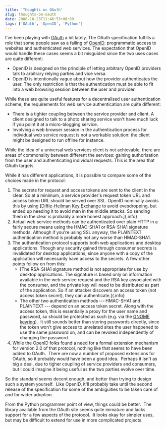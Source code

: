 ```yaml
---
title: 'Thoughts on OAuth'
slug: thoughts-on-oauth
date: 2008-10-23T11:46:53+08:00
tags: ['OAuth', 'OpenID', 'Python']
---
```


I\'ve been playing with [OAuth](http://oauth.net/) a bit lately. The
OAuth specification fulfills a role that some people saw as a failing of
[OpenID](http://openid.net/): programmatic access to websites and
authenticated web services. The expectation that OpenID would handle
these cases seems a bit misguided since the two uses cases are quite
different:

-   OpenID is designed on the principle of letting arbitrary OpenID
    providers talk to arbitrary relying parties and vice versa.
-   OpenID is intentionally vague about how the provider authenticates
    the user. The only restriction is that the authentication must be
    able to fit into a web browsing session between the user and
    provider.

While these are quite useful features for a decentralised user
authentication scheme, the requirements for web service authentication
are quite different:

-   There is a tighter coupling between the service provider and client.
    A client designed to talk to a photo sharing service won\'t have
    much luck if you point it at a micro-blogging service.
-   Involving a web browser session in the authentication process for
    individual web service request is not a workable solution: the
    client might be designed to run offline for instance.

While the idea of a universal web services client is not achievable,
there are areas of commonality between different the services: gaining
authorisation from the user and authenticating individual requests. This
is the area that OAuth targets.

While it has different applications, it is possible to compare some of
the choices made in the protocol:

1.  The secrets for request and access tokens are sent to the client in
    the clear. So at a minimum, a service provider\'s request token URL
    and access token URL should be served over SSL. OpenID nominally
    avoids this by using [[Diffie-Hellman Key
    Exchange](http://en.wikipedia.org/wiki/Diffie-Hellman_key_exchange)
    to avoid evesdropping, but ended up needing it to avoid man in the
    middle attacks. So sending them in the clear is probably a more
    honest approach.]{.info}
2.  Actual web service methods can be authenticated over plain HTTP in a
    fairly secure means using the HMAC-SHA1 or RSA-SHA1 signature
    methods. Although if you\'re using SSL anyway, the PLAINTEXT
    authentication method is probably not any worse than HMAC-SHA1.
3.  The authentication protocol supports both web applications and
    desktop applications. Though any security gained through consumer
    secrets is invalidated for desktop applications, since anyone with a
    copy of the application will necessarily have access to the secrets.
    A few other points follow on from this:
    -   [The RSA-SHA1 signature method is not appropriate for use by
        desktop applications. The signature is based only on information
        available in the web service request and the RSA key associated
        with the consumer, and the private key will need to be
        distributed as part of the application. So if an attacker
        discovers an access token (not access token secret), they can
        authenticate.]{.info}
    -   The other two authentication methods --- HMAC-SHA1 and
        PLAINTEXT --- depend on an access token secret. Along with the
        access token, this is essentially a proxy for the user name and
        password, so should be protected as such (e.g. via the [GNOME
        keyring](http://live.gnome.org/GnomeKeyring)).  It still sounds
        better than storing passwords directly, since the token won\'t
        give access to unrelated sites the user happened to use the same
        password on, and can be revoked independently of changing the
        password.
4.  While the OpenID folks found a need for a formal extension mechanism
    for version 2.0 of that protocol, nothing like that seems to have
    been added to OAuth.  There are now a number of proposed extensions
    for OAuth, so it probably would have been a good idea.  Perhaps it
    isn\'t as big a deal, due to tigher coupling of service providers
    and consumers, but I could imagine it being useful as the two
    parties evolve over time.

So the standard seems decent enough, and better than trying to design
such a system yourself.  Like OpenID, it\'ll probably take until the
second release of the specification for some of the ambiguities to be
taken care of and for wider adoption.

From the Python programmer point of view, things could be better.  The
library available from the OAuth site seems quite immature and lacks
support for a few aspects of the protocol.  It looks okay for simpler
uses, but may be difficult to extend for use in more complicated
projects.
